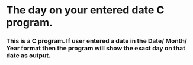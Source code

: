 # The day on your entered date C program.

 <h3>This is a C program.
 If user entered a date in the Date/ Month/ Year format then the program will show the exact day on that date as output.</h3>


















